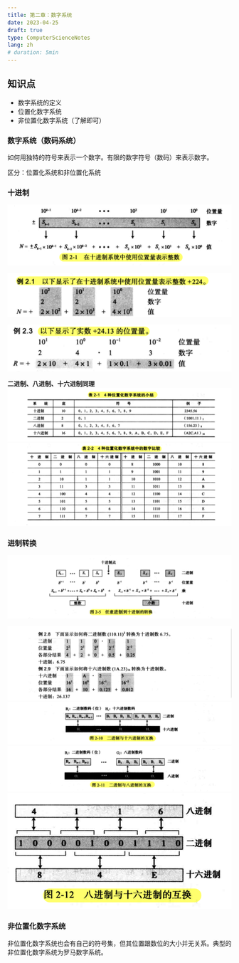 ```yaml
---
title: 第二章：数字系统
date: 2023-04-25
draft: true
type: ComputerScienceNotes
lang: zh
# duration: 5min
---
```


## 知识点

- 数字系统的定义
- 位置化数字系统
- 非位置化数字系统（了解即可）

### 数字系统（数码系统）

如何用独特的符号来表示一个数字。有限的数字符号（数码）来表示数字。

区分：位置化系统和非位置化系统

### 十进制

![十进制](/public/images/computer-science-notes/2.1.png)

![十进制](/public/images/computer-science-notes/2.2.png)

![十进制](/public/images/computer-science-notes/2.3.png)

**二进制、八进制、十六进制同理**
![十进制](/public/images/computer-science-notes/2.4.png)
![十进制](/public/images/computer-science-notes/2.5.png)

### 进制转换

![进制转换](/public/images/computer-science-notes/2.6.png)

![进制转换](/public/images/computer-science-notes/2.7.png)
![进制转换](/public/images/computer-science-notes/2.8.png)
![进制转换](/public/images/computer-science-notes/2.9.png)
![进制转换](/public/images/computer-science-notes/2.10.png)

### 非位置化数字系统

非位置化数字系统也会有自己的符号集，但其位置跟数位的大小并无关系。典型的非位置化数字系统为罗马数字系统。
